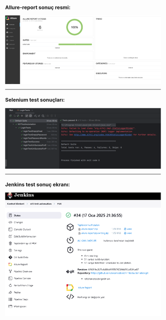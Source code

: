 ### Allure-report sonuç resmi:
![allure.png](allure.png)

---

### Selenium test sonuçları:
![Ekran görüntüsü 2025-01-17 215501.png](Ekran%20g%C3%B6r%C3%BCnt%C3%BCs%C3%BC%202025-01-17%20215501.png)

---

### Jenkins test sonuç ekranı:
![jenkins.png](jenkins.png)

